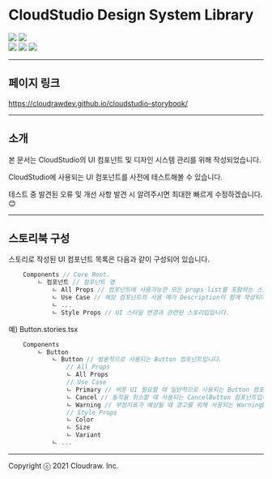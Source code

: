 # CloudStudio Design System Library

<div>
<img src="https://img.shields.io/badge/CloudSutido Version-v1.2.0-206FD6?style=for-the-badge&logoColor=white"/>
<img src="https://img.shields.io/badge/DesignSystem Version-v2.0.0-206FD6?style=for-the-badge&logoColor=white"/>
</div>

<div>
<img src="https://img.shields.io/badge/React-v18.2.0-61DAFB?style=flat-square&logo=React&logoColor=white"/>

<img src="https://img.shields.io/badge/Next.js-12.2.0-000000?style=flat-square&logo=Next.js&logoColor=white"/>

<img src="https://img.shields.io/badge/Storybook-v6.5.13-FF4785?style=flat-square&logo=Storybook&logoColor=white"/>
</div>

---

## 페이지 링크

https://cloudrawdev.github.io/cloudstudio-storybook/

---

## 소개

본 문서는 CloudStudio의 UI 컴포넌트 및 디자인 시스템 관리를 위해 작성되었습니다.

CloudStudio에 사용되는 UI 컴포넌트를 사전에 테스트해볼 수 있습니다.

테스트 중 발견된 오류 및 개선 사항 발견 시 알려주시면 최대한 빠르게 수정하겠습니다. 😊

---

## 스토리북 구성

스토리로 작성된 UI 컴포넌트 목록은 다음과 같이 구성되어 있습니다.

```js
    Components // Core Root.
        ㄴ 컴포넌트 // 컴포넌트 명
            ㄴ All Props // 컴포넌트에 사용가능한 모든 props list를 포함하는 스토리입니다.
            ㄴ Use Case // 해당 컴포넌트의 사용 예가 Description이 함께 작성되어 있는 스토리입니다.
            ㄴ ...
            ㄴ Style Props // UI 스타일 변경과 관련된 스토리입입니다.
```

예) Button.stories.tsx

```js
    Components
        ㄴ Button
            ㄴ Button // 범용적으로 사용되는 Button 컴포넌트입니다.
                // All Props
                ㄴ All Props
                // Use Case
                ㄴ Primary // 버튼 UI 필요할 때 일반적으로 사용되는 Button 컴포넌트입니다.
                ㄴ Cancel // 동작을 취소할 때 사용되는 CancelButton 컴포넌트입니다.
                ㄴ Warning // 부정지표가 예상될 때 경고를 위해 사용되는 WarningButton 컴포넌트입니다.
                // Style Props
                ㄴ Color
                ㄴ Size
                ㄴ Variant
            ㄴ ...

```

---

Copyright ⓒ 2021 Cloudraw. Inc.
